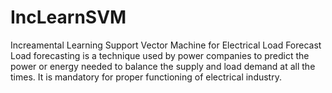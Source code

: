 # IncLearnSVM
Increamental Learning Support Vector Machine for Electrical Load Forecast
Load forecasting is a technique used by power companies to predict the power or energy needed to balance the supply and load demand at all the times. It is mandatory for proper functioning of electrical industry.

